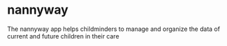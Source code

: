 # nannyway
The nannyway app helps childminders to manage and organize the data of current and future children in their care
